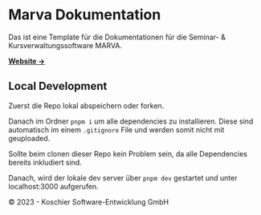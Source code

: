 # Marva Dokumentation

Das ist eine Template für die Dokumentationen für die Seminar- & Kursverwaltungssoftware MARVA.

[**Website →**](https://www.marva.eu)

## Local Development

Zuerst die Repo lokal abspeichern oder forken.

Danach im Ordner `pnpm i` um alle dependencies zu installieren. Diese sind automatisch im einem `.gitignore` File und werden somit nicht mit geuploaded.

Sollte beim clonen dieser Repo kein Problem sein, da alle Dependencies bereits inkludiert sind.

Danach, wird der lokale dev server über `pnpm dev` gestartet und unter localhost:3000 aufgerufen.

© 2023 - Koschier Software-Entwicklung GmbH
